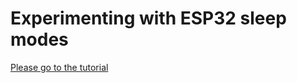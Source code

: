 # Experimenting with ESP32 sleep modes

[Please go to the tutorial](https://iw4rr10r.github.io/esp32-sleep-modes/)
